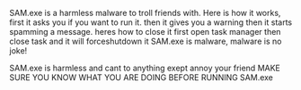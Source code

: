 SAM.exe is a harmless malware to troll friends with.
Here is how it works,
first it asks you if you want to run it.
then it gives you a warning
then it starts spamming a message.
heres how to close it
first open task manager
then close task
and it will forceshutdown it
SAM.exe is malware, malware is no joke!

SAM.exe is harmless and cant to anything exept annoy your friend
MAKE SURE YOU KNOW WHAT YOU ARE DOING BEFORE RUNNING SAM.exe
